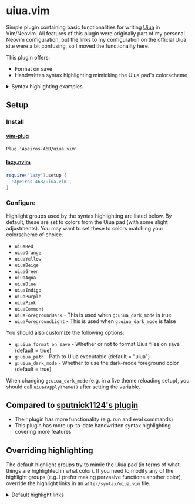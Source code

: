 # uiua.vim

Simple plugin containing basic functionalities for writing [Uiua](https://uiua.org) in Vim/Neovim. All features of this plugin were originally part of my personal Neovim configuration, but the links to my configuration on the official Uiua site were a bit confusing, so I moved the functionality here.

This plugin offers:
- Format on save
- Handwritten syntax highlighting mimicking the Uiua pad's colorscheme

<details>
  <summary>Syntax highlighting examples</summary>

  Subscripts with varying function adicity (e.g. dyadic `box`)
  ![](./assets/subscripts.png)

  Snippet from [uiua-plot](https://github.com/Omnikar/uiua-plot) by Omnikar
  ![](./assets/uiua_plot.png)

  Brainfuck interpreter by clarity (member of the Uiua Discord)
  ![](./assets/bf.png)

  Conway's Game of Life
  ![](./assets/life.png)
</details>

## Setup

### Install

#### [vim-plug](https://github.com/junegunn/vim-plug)
```vim
Plug 'Apeiros-46B/uiua.vim'
```

#### [lazy.nvim](https://github.com/folke/lazy.nvim)
```lua
require('lazy').setup {
  'Apeiros-46B/uiua.vim',
}
```

### Configure

Highlight groups used by the syntax highlighting are listed below. By default, these are set to colors from the Uiua pad (with some slight adjustments). You may want to set these to colors matching your colorscheme of choice.
- `uiuaRed`
- `uiuaOrange`
- `uiuaYellow`
- `uiuaBeige`
- `uiuaGreen`
- `uiuaAqua`
- `uiuaBlue`
- `uiuaIndigo`
- `uiuaPurple`
- `uiuaPink`
- `uiuaComment`
- `uiuaForegroundDark` - This is used when `g:uiua_dark_mode` is true
- `uiuaForegroundLight` - This is used when `g:uiua_dark_mode` is false

You should also customize the following options:
- `g:uiua_format_on_save` - Whether or not to format Uiua files on save (default = true)
- `g:uiua_path` - Path to Uiua executable (default = "uiua")
- `g:uiua_dark_mode` - Whether to use the dark-mode foreground color (default = true)

When changing `g:uiua_dark_mode` (e.g. in a live theme reloading setup), you should call `uiua#ApplyTheme()` after setting the variable.

## Compared to [sputnick1124's plugin](https://github.com/sputnick1124/uiua.vim)

- Their plugin has more functionality (e.g. run and eval commands)
- This plugin has more up-to-date handwritten syntax highlighting covering more features

## Overriding highlighting

The default highlight groups try to mimic the Uiua pad (in terms of what things are highlighted in what color). If you need to modify any of the highlight groups (e.g. I prefer making pervasive functions another color), override the highlight links in an `after/syntax/uiua.vim` file.

<details>
  <summary>Default highlight links</summary>

  ```vim
  hi def link uiuaIdentifier       uiuaForeground
  hi def link uiuaMacro            uiuaForeground
  hi def link uiuaMacroSpecial     uiuaForeground " macro assignments & placeholders
  hi def link uiuaPunctuation      uiuaForeground

  " SF = system function
  " P = pervasive
  hi def link uiuaStack            uiuaForeground
  hi def link uiuaNoadic           uiuaRed
  hi def link uiuaNoadicSF         uiuaRed
  hi def link uiuaMonadic          uiuaGreen
  hi def link uiuaMonadicSF        uiuaGreen
  hi def link uiuaMonadicP         uiuaGreen
  hi def link uiuaDyadic           uiuaBlue
  hi def link uiuaDyadicSF         uiuaBlue
  hi def link uiuaDyadicP          uiuaBlue
  hi def link uiuaTriadic          uiuaIndigo
  hi def link uiuaTriadicSF        uiuaIndigo
  hi def link uiuaOther            uiuaPink " 4 or more arguments
  hi def link uiuaOtherSF          uiuaPink
  hi def link uiuaMonadicMod       uiuaYellow
  hi def link uiuaMonadicModSF     uiuaYellow
  hi def link uiuaOtherMod         uiuaPurple

  hi def link uiuaNum              uiuaOrange
  hi def link uiuaEsc              uiuaAqua
  hi def link uiuaCharSpace        IncSearch " space in character literals
  hi def link uiuaChar             uiuaAqua " character literal
  hi def link uiuaFmt              uiuaAqua " underscore in format strings
  hi def link uiuaStr              uiuaAqua
  hi def link uiuaUnicodeLiteral   uiuaForeground " unicode character entry

  hi def link uiuaSignature        uiuaForeground
  hi def link uiuaModPunct         uiuaForeground " module scopes and ~ in module syntax
  hi def link uiuaModName          uiuaBeige
  hi def link uiuaModMemberName    uiuaForeground
  hi def link uiuaModBind          uiuaBeige " 'Module ~ "file.ua"'
  hi def link uiuaModRef           uiuaBeige " 'Module~Member'
  hi def link uiuaModImportMember  uiuaForeground " ~ Member1 Member2
  hi def link uiuaDebug            uiuaForeground
  hi def link uiuaLabel            uiuaGreen
  hi def link uiuaSemanticComment  uiuaComment " 'Experimental' and 'Track caller'
  hi def link uiuaSignatureComment uiuaComment
  hi def link uiuaComment          uiuaComment
  ```
</details>
